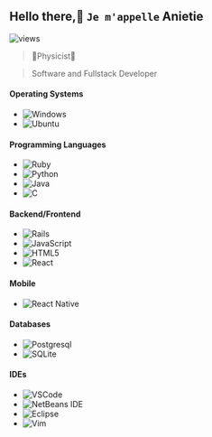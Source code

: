 ## Hello there,👋 `Je m'appelle` Anietie
![views](https://camo.githubusercontent.com/13a99ab5e1509fbe1e8bf87a780e661dccf5e6e874bf040122c373fcc9bf06d0/68747470733a2f2f6b6f6d617265762e636f6d2f67687076632f3f757365726e616d653d616264756c617a65657a303031)
> :microscope:Physicist:telescope:

> Software and Fullstack Developer
#### Operating Systems
- ![Windows](https://camo.githubusercontent.com/34e68dabd356cb6775aa736105dc748107b60405a53d5fdce0d78400b27090aa/68747470733a2f2f696d672e736869656c64732e696f2f62616467652f2d57696e646f77732d3041314132463f7374796c653d666c6174266c6f676f3d77696e646f7773)
- ![Ubuntu](https://camo.githubusercontent.com/c8e344965813c6b4ff57128e3b6efefccd936e2bacac75ee181bd7efdb06497b/68747470733a2f2f696d672e736869656c64732e696f2f62616467652f2d5562756e74752d3041314132463f7374796c653d666c6174266c6f676f3d7562756e7475)

#### Programming Languages
- ![Ruby](https://img.shields.io/badge/ruby-%23CC342D.svg?style=for-the-badge&logo=ruby&logoColor=white)
- ![Python](https://camo.githubusercontent.com/8c1bc8c1e2013a4be9935769525e4fb0c0f7b0b06c6cec9f070ac3f21fb56862/68747470733a2f2f696d672e736869656c64732e696f2f62616467652f2d507974686f6e2d3041314132463f7374796c653d666c6174266c6f676f3d707974686f6e)
- ![Java](https://img.shields.io/badge/java-%23ED8B00.svg?style=for-the-badge&logo=openjdk&logoColor=white)
- ![C](https://img.shields.io/badge/c-%2300599C.svg?style=for-the-badge&logo=c&logoColor=white)

#### Backend/Frontend
- ![Rails](https://img.shields.io/badge/rails-%23CC0000.svg?style=for-the-badge&logo=ruby-on-rails&logoColor=white)
- ![JavaScript](https://camo.githubusercontent.com/91d825561427f68aad79c17e40d9d64fc77e3c23d02b4d0f765b588ced9121f7/68747470733a2f2f696d672e736869656c64732e696f2f62616467652f2d4a6176615363726970742d3041314132463f7374796c653d666c6174266c6f676f3d6a617661736372697074)
- ![HTML5](https://camo.githubusercontent.com/0c3a16a22ae058cfe38a06dc9ea16404cf006409262f547c9ccfa3ec8b30f71e/68747470733a2f2f696d672e736869656c64732e696f2f62616467652f2d48544d4c352d4533344632363f7374796c653d666c61742d737175617265266c6f676f3d68746d6c35266c6f676f436f6c6f723d7768697465)
- ![React](https://camo.githubusercontent.com/07514faef9ac5e6f461fe429fd05395199e3fdf9019fe6409c912ee2e20de99f/68747470733a2f2f696d672e736869656c64732e696f2f62616467652f2d52656163742d3041314132463f7374796c653d666c6174266c6f676f3d7265616374)

#### Mobile
- ![React Native](https://img.shields.io/badge/react_native-%2320232a.svg?style=for-the-badge&logo=react&logoColor=%2361DAFB)

#### Databases
- ![Postgresql](https://camo.githubusercontent.com/86f01f2ca202cd92b0348498dc2d4e9c4d1e48f6e481f89de38c7863bc065e44/68747470733a2f2f696d672e736869656c64732e696f2f62616467652f2d506f737467726573716c2d3041314132463f7374796c653d666c6174266c6f676f3d706f737467726573716c)
- ![SQLite](https://img.shields.io/badge/sqlite-%2307405e.svg?style=for-the-badge&logo=sqlite&logoColor=white)

#### IDEs
- ![VSCode](https://camo.githubusercontent.com/b177a4d6896ffd4199cd46bbbf41967aa38e19e0140aa885e31ede1c76f62924/68747470733a2f2f696d672e736869656c64732e696f2f62616467652f2d56697375616c25323053747564696f253230436f64652d3041314132463f7374796c653d666c6174266c6f676f3d76697375616c2d73747564696f2d636f6465266c6f676f436f6c6f723d303037414343)
- ![NetBeans IDE](https://img.shields.io/badge/NetBeansIDE-1B6AC6.svg?style=for-the-badge&logo=apache-netbeans-ide&logoColor=white)
- ![Eclipse](https://img.shields.io/badge/Eclipse-FE7A16.svg?style=for-the-badge&logo=Eclipse&logoColor=white)
- ![Vim](https://camo.githubusercontent.com/e8baf749e9ffa888e14dcfe968287f4cd94c89afc605d5bc3d414c1194debfc7/68747470733a2f2f696d672e736869656c64732e696f2f62616467652f2d56696d2d3041314132463f7374796c653d666c6174266c6f676f3d76696d266c6f676f436f6c6f723d303037414343)

<!--
#### Others
- ![Heroku](https://camo.githubusercontent.com/bbcb920b109566607cd766e1ea6f5e6ab1dffe519ac8b6d2ff3563984234526a/68747470733a2f2f696d672e736869656c64732e696f2f62616467652f2d4865726f6b752d3041314132463f7374796c653d666c6174266c6f676f3d6865726f6b75)
- ![AWS](https://camo.githubusercontent.com/f5247e60cdc3cd327cab4e2fdb27702e528a72031cd2f66af1040915d93231cb/68747470733a2f2f696d672e736869656c64732e696f2f62616467652f2d6177732d3041314132463f7374796c653d666c6174266c6f676f3d617773)
- *Termux*

#### 📫 Want to say `bonjour`?
- *Twitter*
- and right here ![Github](https://camo.githubusercontent.com/85dc47a56a4e73ae7b6e64b3b4416785497e74219ae179ae8faaaca10d5a78d9/68747470733a2f2f696d672e736869656c64732e696f2f62616467652f2d4769744875622d3138313731373f7374796c653d666c61742d737175617265266c6f676f3d676974687562)

I am FullStack developer able to build a Web
 presence from the ground up - from concept, 
navigation, layout and programming.
Skilled at writing well-designed, testable
 and efficient code using current best practices
 in Web development. Fast learner, hard worker
 and team player who is proficient in an array of 
scripting languages and multimedia Web tools.

I have excellent coding skills, as well as
 an ability to convert requirements into exciting
 applications.

- 🔭 I’m currently working on ...
- 🌱 I’m currently learning ...
- 💬 Ask me about ...
- ⚡ Fun fact: ...
-->
